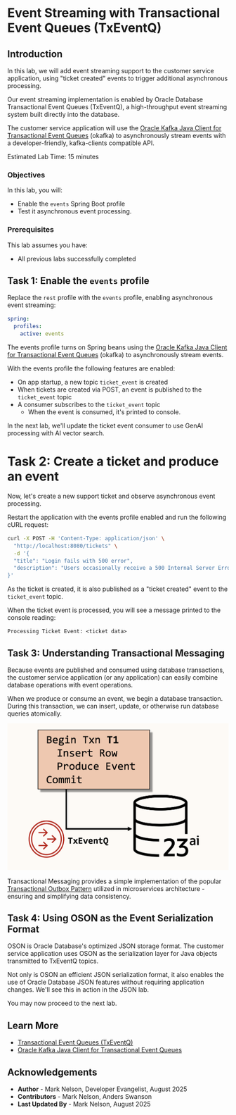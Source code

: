 # Event Streaming with Transactional Event Queues (TxEventQ)

## Introduction

In this lab, we will add event streaming support to the customer service application, using "ticket created" events to trigger additional asynchronous processing.

Our event streaming implementation is enabled by Oracle Database Transactional Event Queues (TxEventQ), a high-throughput event streaming system built directly into the database.

The customer service application will use the [Oracle Kafka Java Client for Transactional Event Queues](https://github.com/oracle/okafka) (okafka) to asynchronously stream events with a developer-friendly, kafka-clients compatible API.

Estimated Lab Time: 15 minutes

### Objectives

In this lab, you will:

* Enable the `events` Spring Boot profile
* Test it asynchronous event processing.

### Prerequisites

This lab assumes you have:

* All previous labs successfully completed

## Task 1: Enable the `events` profile

Replace the `rest` profile with the `events` profile, enabling asynchronous event streaming:

```yaml
spring:
  profiles:
    active: events
```

The events profile turns on Spring beans using the [Oracle Kafka Java Client for Transactional Event Queues](https://github.com/oracle/okafka) (okafka) to asynchronously stream events.

With the events profile the following features are enabled:
- On app startup, a new topic `ticket_event` is created
- When tickets are created via POST, an event is published to the `ticket_event` topic
- A consumer subscribes to the `ticket_event` topic
  - When the event is consumed, it's printed to console.

In the next lab, we'll update the ticket event consumer to use GenAI processing with AI vector search.

# Task 2: Create a ticket and produce an event

Now, let's create a new support ticket and observe asynchronous event processing.

Restart the application with the events profile enabled and run the following cURL request:

```bash
curl -X POST -H 'Content-Type: application/json' \
  "http://localhost:8080/tickets" \
  -d '{
  "title": "Login fails with 500 error",
  "description": "Users occasionally receive a 500 Internal Server Error when trying to log in through the main portal. Started happening after the latest update."
}'
```

As the ticket is created, it is also published as a "ticket created" event to the `ticket_event`
 topic. 

When the ticket event is processed, you will see a message printed to the console reading:

```
Processing Ticket Event: <ticket data>
```

## Task 3: Understanding Transactional Messaging

Because events are published and consumed using database transactions, the customer service application (or any application) can easily combine database operations with event operations.

When we produce or consume an event, we begin a database transaction. During this transaction, we can insert, update, or otherwise run database queries atomically.

![An image displaying transactional messaging using Oracle Database](./transactional-messaging.png)

Transactional Messaging provides a simple implementation of the popular [Transactional Outbox Pattern](https://microservices.io/patterns/data/transactional-outbox.html) utilized in microservices architecture - ensuring and simplifying data consistency.

## Task 4: Using OSON as the Event Serialization Format

OSON is Oracle Database's optimized JSON storage format. The customer service application uses OSON as the serialization layer for Java objects transmitted to TxEventQ topics.

Not only is OSON an efficient JSON serialization format, it also enables the use of Oracle Database JSON features without requiring application changes. We'll see this in action in the JSON lab.

You may now proceed to the next lab.

## Learn More

* [Transactional Event Queues (TxEventQ)](https://www.oracle.com/database/advanced-queuing/)
* [Oracle Kafka Java Client for Transactional Event Queues](https://github.com/oracle/okafka)

## Acknowledgements

* **Author** - Mark Nelson, Developer Evangelist, August 2025
* **Contributors** - Mark Nelson, Anders Swanson
* **Last Updated By** - Mark Nelson, August 2025
